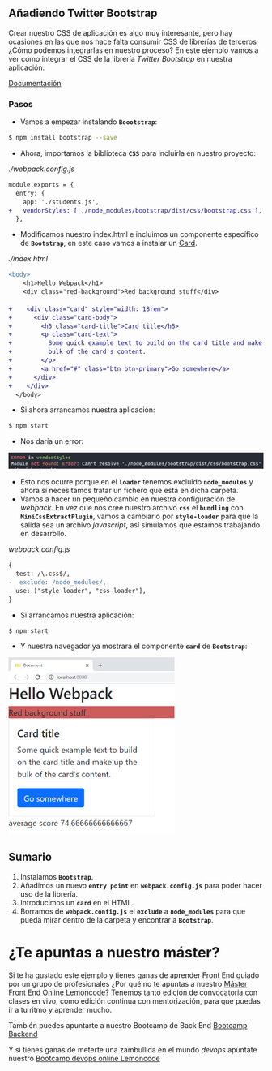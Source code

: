## Añadiendo Twitter Bootstrap

Crear nuestro CSS de aplicación es algo muy interesante, pero hay ocasiones en las que nos hace falta consumir CSS de librerías de terceros ¿Cómo podemos integrarlas en nuestro proceso? En este ejemplo vamos a ver como integrar el CSS de la librería _Twitter Bootstrap_ en nuestra aplicación.

[Documentación](https://getbootstrap.com/docs/5.0/getting-started/introduction/)

### Pasos

- Vamos a empezar instalando **`Boootstrap`**:

```bash
$ npm install bootstrap --save
```

- Ahora, importamos la biblioteca **`CSS`** para incluirla en nuestro proyecto:

_./webpack.config.js_

```diff
module.exports = {
  entry: {
    app: './students.js',
+   vendorStyles: ['./node_modules/bootstrap/dist/css/bootstrap.css'],
  },
```

- Modificamos nuestro index.html e incluimos un componente específico de **`Bootstrap`**, en este caso vamos a instalar un [Card](https://getbootstrap.com/docs/5.0/components/card/).

_./index.html_

```diff
<body>
    <h1>Hello Webpack</h1>
    <div class="red-background">Red background stuff</div>

+    <div class="card" style="width: 18rem">
+      <div class="card-body">
+        <h5 class="card-title">Card title</h5>
+        <p class="card-text">
+          Some quick example text to build on the card title and make up the
+          bulk of the card's content.
+        </p>
+        <a href="#" class="btn btn-primary">Go somewhere</a>
+      </div>
+    </div>
  </body>
```

- Si ahora arrancamos nuestra aplicación:

```bash
$ npm start
```

- Nos daría un error:

![error-bootstrap](./content/error-bootstrap.PNG)

- Esto nos ocurre porque en el **`loader`** tenemos excluido **`node_modules`** y ahora sí necesitamos tratar un fichero que está en dicha carpeta.
- Vamos a hacer un pequeño cambio en nuestra configuración de _webpack_. En vez que nos cree nuestro archivo **`css`** el **`bundling`** con **`MiniCssExtractPlugin`**, vamos a cambiarlo por **`style-loader`** para que la salida sea un archivo _javascript_, así simulamos que estamos trabajando en desarrollo.

_webpack.config.js_

```diff
{
  test: /\.css$/,
-  exclude: /node_modules/,
  use: ["style-loader", "css-loader"],
}
```

- Si arrancamos nuestra aplicación:

```bash
$ npm start
```

- Y nuestra navegador ya mostrará el componente **`card`** de **`Bootstrap`**:

<img src="./content/bootstrap.png" alt="bootstrap" style="zoom:67%;" />

## Sumario

1. Instalamos **`Bootstrap`**.
2. Añadimos un nuevo **`entry point`** en **`webpack.config.js`** para poder hacer uso de la librería.
3. Introducimos un **`card`** en el HTML.
4. Borramos de **`webpack.config.js`** el **`exclude`** a **`node_modules`** para que pueda mirar dentro de la carpeta y encontrar a **`Bootstrap`**.

# ¿Te apuntas a nuestro máster?

Si te ha gustado este ejemplo y tienes ganas de aprender Front End
guiado por un grupo de profesionales ¿Por qué no te apuntas a
nuestro [Máster Front End Online Lemoncode](https://lemoncode.net/master-frontend#inicio-banner)? Tenemos tanto edición de convocatoria
con clases en vivo, como edición continua con mentorización, para
que puedas ir a tu ritmo y aprender mucho.

También puedes apuntarte a nuestro Bootcamp de Back End [Bootcamp Backend](https://lemoncode.net/bootcamp-backend#inicio-banner)

Y si tienes ganas de meterte una zambullida en el mundo _devops_
apuntate nuestro [Bootcamp devops online Lemoncode](https://lemoncode.net/bootcamp-devops#bootcamp-devops/inicio)